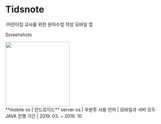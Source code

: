 # Tidsnote
:어린이집 교사를 위한 원아수첩 작성 모바일 앱

Screenshots
<div>
<img src="https://user-images.githubusercontent.com/20367043/70742381-bfca6600-1d60-11ea-9177-53a673a2aa70.png" width="200"></img>
</div>
**mobile os | 안드로이드**
server os | 우분투
사용 언어 | 모바일과 서버 모두 JAVA
진행 기간 | 2019. 03. ~ 2019. 10

